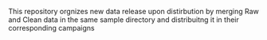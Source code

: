 This repository orgnizes new data release upon distirbution by merging Raw and Clean data
in the same sample directory and distribuitng it in their corresponding campaigns

